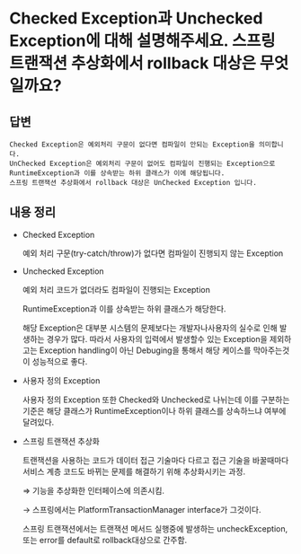 # Checked Exception과 Unchecked Exception에 대해 설명해주세요. 스프링 트랜잭션 추상화에서 rollback 대상은 무엇일까요?

## 답변

```
Checked Exception은 예외처리 구문이 없다면 컴파일이 안되는 Exception을 의미합니다.
UnChecked Exception은 예외처리 구문이 없어도 컴파일이 진행되는 Exception으로 RuntimeException과 이를 상속받는 하위 클래스가 이에 해당됩니다.
스프링 트랜잭션 추상화에서 rollback 대상은 UnChecked Exception 입니다.
```

## 내용 정리

- Checked Exception

  예외 처리 구문(try-catch/throw)가 없다면 컴파일이 진행되지 않는 Exception   

- Unchecked Exception

  예외 처리 코드가 없더라도 컴파일이 진행되는 Exception

  RuntimeException과 이를 상속받는 하위 클래스가 해당한다.

  해당 Exception은 대부분 시스템의 문제보다는 개발자나사용자의 실수로 인해 발생하는 경우가 많다. 따라서 사용자의 입력에서 발생할수 있는 Exception을 제외하고는 Exception handling이 아닌 Debuging을 통해서 해당 케이스를 막아주는것이 성능적으로 좋다.

- 사용자 정의 Exception

  사용자 정의 Exception 또한 Checked와 Unchecked로 나뉘는데 이를 구분하는 기준은 해당 클래스가 RuntimeException이나 하위 클래스를 상속하느냐 여부에 달려있다.

- 스프링 트랜잭션 추상화

  트랜잭션을 사용하는 코드가 데이터 접근 기술마다 다르고 접근 기술을 바꿀때마다 서비스 계층 코드도 바뀌는 문제를 해결하기 위해 추상화시키는 과정.

  ⇒ 기능을 추상화한 인터페이스에 의존시킴.

  → 스프링에서는 PlatformTransactionManager interface가 그것이다.

  스프링 트랜잭션에서는 트랜잭션 메서드 실행중에 발생하는 uncheckException, 또는 error를 default로 rollback대상으로 간주함.
